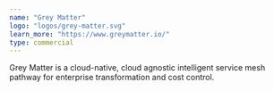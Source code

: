 ```yaml
---
name: "Grey Matter"
logo: "logos/grey-matter.svg"
learn_more: "https://www.greymatter.io/"
type: commercial
---
```

Grey Matter is a cloud-native, cloud agnostic intelligent service mesh pathway for enterprise transformation and cost control.

